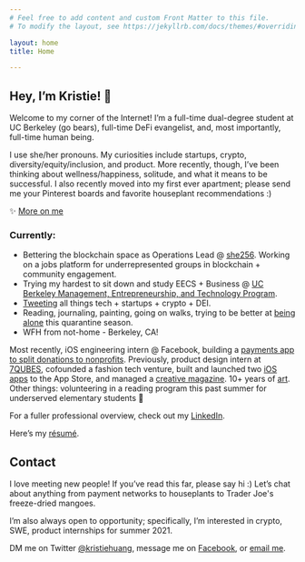 ```yaml
---
# Feel free to add content and custom Front Matter to this file.
# To modify the layout, see https://jekyllrb.com/docs/themes/#overriding-theme-defaults

layout: home
title: Home

---
```


## Hey, I’m Kristie! 👋
Welcome to my corner of the Internet! I’m a full-time dual-degree student at UC Berkeley (go bears), full-time DeFi evangelist, and, most importantly, full-time human being.

I use she/her pronouns. My curiosities include startups, crypto, diversity/equity/inclusion, and product. More recently, though, I’ve been thinking about wellness/happiness, solitude, and what it means to be successful. I also recently moved into my first ever apartment; please send me your Pinterest boards and favorite houseplant recommendations :)


✨ [More on me](/more-on-me)

### Currently:
* Bettering the blockchain space as Operations Lead @ [she256][#she256]. Working on a jobs platform for underrepresented groups in blockchain + community engagement.
* Trying my hardest to sit down and study EECS + Business @ [UC Berkeley Management, Entrepreneurship, and Technology Program](http://met.berkeley.edu/).
* [Tweeting](https://twitter.com/kristiehuang) all things tech + startups + crypto + DEI.
* Reading, journaling, painting, going on walks, trying to be better at [being alone](https://www.ankit.fyi/being-alone) this quarantine season.
* WFH from not-home - Berkeley, CA!

Most recently, iOS engineering intern @ Facebook, building a [payments app to split donations to nonprofits](https://github.com/kristiehuang/Basket-Donation-Payments). Previously, product design intern at [7QUBES](https://www.7qubes.com/our-work/pay8fwd), cofounded a fashion tech venture, built and launched two [iOS](http://tinyurl.com/cloudcloset) [apps](http://tinyurl.com/airtimeevents) to the App Store, and managed a [creative magazine](https://issuu.com/pandorasbox.gunn). 10+ years of [art](https://www.behance.net/gallery/72001185/Kristie-Huang-Art-Portfolio).
Other things: volunteering in a reading program this past summer for underserved elementary students 🥰

For a fuller professional overview, check out my [LinkedIn](https://www.linkedin.com/in/kristie-huang/).

Here’s my [résumé](https://drive.google.com/file/d/0B2rlie9ZaAG4UjcyVTJ3b2xiZzA/view).

## Contact
I love meeting new people! If you’ve read this far, please say hi :) Let’s chat about anything from payment networks to houseplants to Trader Joe's freeze-dried mangoes.

I’m also always open to opportunity; specifically, I’m interested in crypto, SWE, product internships for summer 2021.

DM me on Twitter [@kristiehuang](https://twitter.com/kristiehuang), message me on [Facebook](https://www.facebook.com/kristiehhh), or [email me](mailto:kristiehuang01@gmail.com).

[#she256]: http://she256.org/
